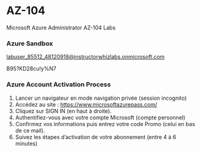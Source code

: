 # AZ-104
Microsoft Azure Administrator AZ-104 Labs

### Azure Sandbox

labuser_85512_48120918@instructorwhizlabs.onmicrosoft.com

B95?KD28cu!y%N7

### Azure Account Activation Process

1. Lancer un navigateur en mode navigation privée (session incognito)
2. Accédez au site : https://www.microsoftazurepass.com/
3. Cliquez sur SIGN IN (en haut à droite).
4. Authentifiez-vous avec votre compte Microsoft (compte personnel)
5. Confirmez vos informations puis entrez votre code Promo (celui en bas de ce mail).
6. Suivez les étapes d’activation de votre abonnement (entre 4 à 6 minutes)
